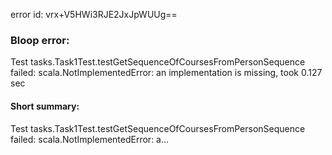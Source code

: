 error id: vrx+V5HWi3RJE2JxJpWUUg==
### Bloop error:

Test tasks.Task1Test.testGetSequenceOfCoursesFromPersonSequence failed: scala.NotImplementedError: an implementation is missing, took 0.127 sec
#### Short summary: 

Test tasks.Task1Test.testGetSequenceOfCoursesFromPersonSequence failed: scala.NotImplementedError: a...